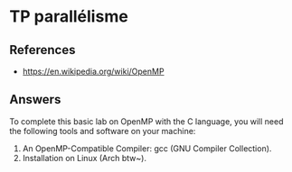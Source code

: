 # TP parallélisme

## References

- https://en.wikipedia.org/wiki/OpenMP

## Answers

To complete this basic lab on OpenMP with the C language, you will need the following tools and software on your machine:

1. An OpenMP-Compatible Compiler: gcc (GNU Compiler Collection).
2. Installation on Linux (Arch btw~).

###
